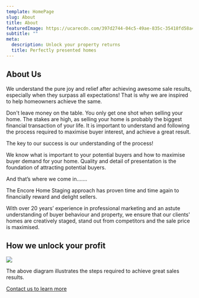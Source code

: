 ```yaml
---
template: HomePage
slug: About
title: About
featuredImage: https://ucarecdn.com/397d2744-04c5-49ae-835c-35418fd58a46/
subtitle: ""
meta:
  description: Unlock your property returns
  title: Perfectly presented homes
---
```

## About Us

We understand the pure joy and relief after achieving awesome sale results, especially when they surpass all expectations!  That is why we are inspired to help homeowners achieve the same.

Don't leave money on the table. You only get one shot when selling your home. The stakes are high, as selling your home is probably the biggest financial transaction of your life. It is important to understand and following the process required to maximise buyer interest, and achieve a great result.

The key to our success is our understanding of the process!

We know what is important to your potential buyers and how to maximise buyer demand for your home. Quality and detail of presentation is the foundation of attracting potential buyers.   

And that’s where we come in…….

The Encore Home Staging approach has proven time and time again to financially reward and delight sellers.

With over 20 years’ experience in professional marketing and an astute understanding of buyer behaviour and property, we ensure that our clients' homes are creatively staged, stand out from competitors and the sale price is maximised.

## How we unlock your profit

![](https://ucarecdn.com/10d4f60c-bd5e-45dc-abfb-47276b28af66/)

The above diagram illustrates the steps required to achieve great sales results.



  [Contact us to learn more](https://encorehomestaging.com.au/contact)